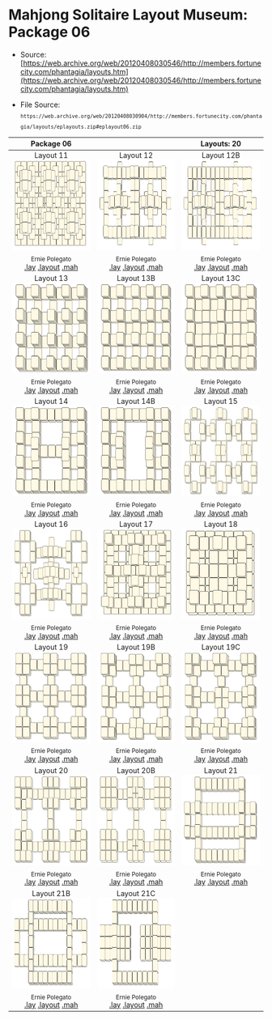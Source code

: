 # Mahjong Solitaire Layout Museum: Package 06
* Source: [https://web.archive.org/web/20120408030546/http://members.fortunecity.com/phantagia/layouts.htm](https://web.archive.org/web/20120408030546/http://members.fortunecity.com/phantagia/layouts.htm)

* File Source:  
<sub>```https://web.archive.org/web/20120408030904/http://members.fortunecity.com/phantagia/layouts/eplayouts.zip#eplayout06.zip```</sub>


|Package 06||Layouts: 20|
|:--:|:--:|:--:|
|Layout 11<br><img src="./layout_11.svg" height="180" width="175"><br> <sub>Ernie Polegato</sub> <br>[.lay](./layout_11.lay)  [.layout](./layout_11.layout)  [.mah](./layout_11.mah) |Layout 12<br><img src="./layout_12.svg" height="180" width="175"><br> <sub>Ernie Polegato</sub> <br>[.lay](./layout_12.lay)  [.layout](./layout_12.layout)  [.mah](./layout_12.mah) |Layout 12B<br><img src="./layout_12b.svg" height="180" width="175"><br> <sub>Ernie Polegato</sub> <br>[.lay](./layout_12b.lay)  [.layout](./layout_12b.layout)  [.mah](./layout_12b.mah) |
|Layout 13<br><img src="./layout_13.svg" height="180" width="175"><br> <sub>Ernie Polegato</sub> <br>[.lay](./layout_13.lay)  [.layout](./layout_13.layout)  [.mah](./layout_13.mah) |Layout 13B<br><img src="./layout_13b.svg" height="180" width="175"><br> <sub>Ernie Polegato</sub> <br>[.lay](./layout_13b.lay)  [.layout](./layout_13b.layout)  [.mah](./layout_13b.mah) |Layout 13C<br><img src="./layout_13c.svg" height="180" width="175"><br> <sub>Ernie Polegato</sub> <br>[.lay](./layout_13c.lay)  [.layout](./layout_13c.layout)  [.mah](./layout_13c.mah) |
|Layout 14<br><img src="./layout_14.svg" height="180" width="175"><br> <sub>Ernie Polegato</sub> <br>[.lay](./layout_14.lay)  [.layout](./layout_14.layout)  [.mah](./layout_14.mah) |Layout 14B<br><img src="./layout_14b.svg" height="180" width="175"><br> <sub>Ernie Polegato</sub> <br>[.lay](./layout_14b.lay)  [.layout](./layout_14b.layout)  [.mah](./layout_14b.mah) |Layout 15<br><img src="./layout_15.svg" height="180" width="175"><br> <sub>Ernie Polegato</sub> <br>[.lay](./layout_15.lay)  [.layout](./layout_15.layout)  [.mah](./layout_15.mah) |
|Layout 16<br><img src="./layout_16.svg" height="180" width="175"><br> <sub>Ernie Polegato</sub> <br>[.lay](./layout_16.lay)  [.layout](./layout_16.layout)  [.mah](./layout_16.mah) |Layout 17<br><img src="./layout_17.svg" height="180" width="175"><br> <sub>Ernie Polegato</sub> <br>[.lay](./layout_17.lay)  [.layout](./layout_17.layout)  [.mah](./layout_17.mah) |Layout 18<br><img src="./layout_18.svg" height="180" width="175"><br> <sub>Ernie Polegato</sub> <br>[.lay](./layout_18.lay)  [.layout](./layout_18.layout)  [.mah](./layout_18.mah) |
|Layout 19<br><img src="./layout_19.svg" height="180" width="175"><br> <sub>Ernie Polegato</sub> <br>[.lay](./layout_19.lay)  [.layout](./layout_19.layout)  [.mah](./layout_19.mah) |Layout 19B<br><img src="./layout_19b.svg" height="180" width="175"><br> <sub>Ernie Polegato</sub> <br>[.lay](./layout_19b.lay)  [.layout](./layout_19b.layout)  [.mah](./layout_19b.mah) |Layout 19C<br><img src="./layout_19c.svg" height="180" width="175"><br> <sub>Ernie Polegato</sub> <br>[.lay](./layout_19c.lay)  [.layout](./layout_19c.layout)  [.mah](./layout_19c.mah) |
|Layout 20<br><img src="./layout_20.svg" height="180" width="175"><br> <sub>Ernie Polegato</sub> <br>[.lay](./layout_20.lay)  [.layout](./layout_20.layout)  [.mah](./layout_20.mah) |Layout 20B<br><img src="./layout_20b.svg" height="180" width="175"><br> <sub>Ernie Polegato</sub> <br>[.lay](./layout_20b.lay)  [.layout](./layout_20b.layout)  [.mah](./layout_20b.mah) |Layout 21<br><img src="./layout_21.svg" height="180" width="175"><br> <sub>Ernie Polegato</sub> <br>[.lay](./layout_21.lay)  [.layout](./layout_21.layout)  [.mah](./layout_21.mah) |
|Layout 21B<br><img src="./layout_21b.svg" height="180" width="175"><br> <sub>Ernie Polegato</sub> <br>[.lay](./layout_21b.lay)  [.layout](./layout_21b.layout)  [.mah](./layout_21b.mah) |Layout 21C<br><img src="./layout_21c.svg" height="180" width="175"><br> <sub>Ernie Polegato</sub> <br>[.lay](./layout_21c.lay)  [.layout](./layout_21c.layout)  [.mah](./layout_21c.mah) ||